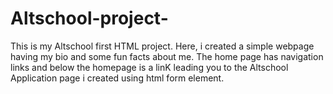 # Altschool-project-

This is my Altschool first HTML project. Here, i created a simple webpage having my bio and some fun facts about me. The home page has navigation links and below the homepage is a linK leading you to the Altschool Application page i created using html form element. 